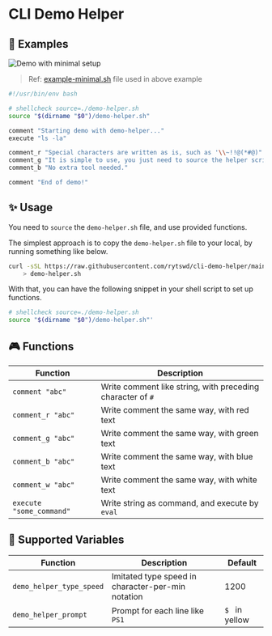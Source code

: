# CLI Demo Helper

## 🚀 Examples

![Demo with minimal setup](./assets/demo-minimal.gif)

> Ref: [example-minimal.sh](/example-minimal.sh) file used in above example

```bash
#!/usr/bin/env bash

# shellcheck source=./demo-helper.sh
source "$(dirname "$0")/demo-helper.sh"

comment "Starting demo with demo-helper..."
execute "ls -la"

comment_r "Special characters are written as is, such as '\\~!!@(*#@)"
comment_g "It is simple to use, you just need to source the helper script."
comment_b "No extra tool needed."

comment "End of demo!"
```

## ✨ Usage

You need to `source` the `demo-helper.sh` file, and use provided functions.

The simplest approach is to copy the `demo-helper.sh` file to your local, by running something like below.

```bash
curl -sSL https://raw.githubusercontent.com/rytswd/cli-demo-helper/main/demo-helper.sh \
    > demo-helper.sh
```

With that, you can have the following snippet in your shell script to set up functions.

```bash
# shellcheck source=./demo-helper.sh
source "$(dirname "$0")/demo-helper.sh"'
```

## 🎮 Functions

<!-- == imptr: function-list / begin from: ./docs/functions.md#[list] == -->

| Function                 | Description                                                |
| ------------------------ | ---------------------------------------------------------- |
| `comment "abc"`          | Write comment like string, with preceding character of `#` |
| `comment_r "abc"`        | Write comment the same way, with red text                  |
| `comment_g "abc"`        | Write comment the same way, with green text                |
| `comment_b "abc"`        | Write comment the same way, with blue text                 |
| `comment_w "abc"`        | Write comment the same way, with white text                |
| `execute "some_command"` | Write string as command, and execute by `eval`             |

<!-- == imptr: function-list / end == -->

## 🧩 Supported Variables

<!-- == imptr: variable-list / begin from: ./docs/variables.md#[list] == -->

| Function                 | Description                                       | Default        |
| ------------------------ | ------------------------------------------------- | -------------- |
| `demo_helper_type_speed` | Imitated type speed in character-per-min notation | 1200           |
| `demo_helper_prompt`     | Prompt for each line like `PS1`                   | `$ ` in yellow |

<!-- == imptr: variable-list / end == -->
